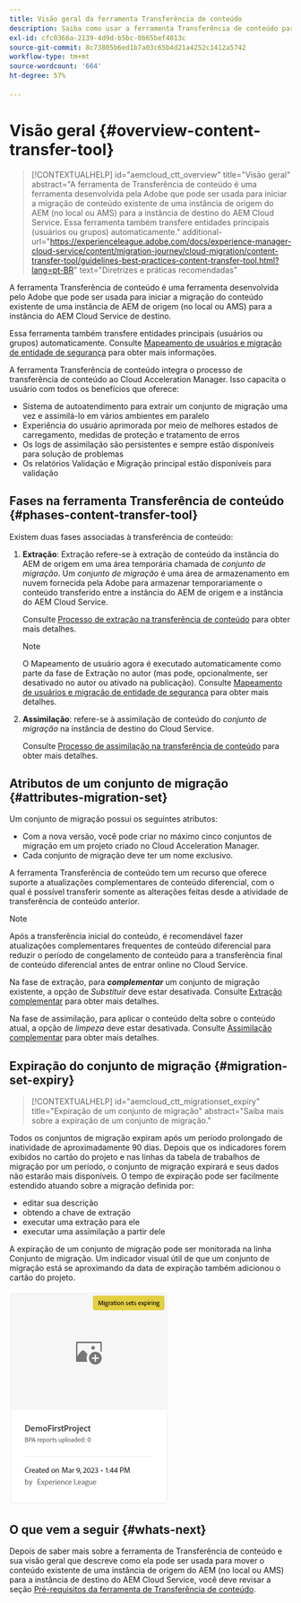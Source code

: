 ```yaml
---
title: Visão geral da ferramenta Transferência de conteúdo
description: Saiba como usar a ferramenta Transferência de conteúdo para transferir conteúdo de uma instância local do AEM para o AEM as a Cloud Service
exl-id: cfc0366a-2139-4d9d-b5bc-0b65bef4013c
source-git-commit: 8c73805b6ed1b7a03c65b4d21a4252c1412a5742
workflow-type: tm+mt
source-wordcount: '664'
ht-degree: 57%

---
```


# Visão geral {#overview-content-transfer-tool}

>[!CONTEXTUALHELP]
>id="aemcloud_ctt_overview"
>title="Visão geral"
>abstract="A ferramenta de Transferência de conteúdo é uma ferramenta desenvolvida pela Adobe que pode ser usada para iniciar a migração de conteúdo existente de uma instância de origem do AEM (no local ou AMS) para a instância de destino do AEM Cloud Service. Essa ferramenta também transfere entidades principais (usuários ou grupos) automaticamente."
>additional-url="https://experienceleague.adobe.com/docs/experience-manager-cloud-service/content/migration-journey/cloud-migration/content-transfer-tool/guidelines-best-practices-content-transfer-tool.html?lang=pt-BR" text="Diretrizes e práticas recomendadas"

A ferramenta Transferência de conteúdo é uma ferramenta desenvolvida pelo Adobe que pode ser usada para iniciar a migração do conteúdo existente de uma instância de AEM de origem (no local ou AMS) para a instância do AEM Cloud Service de destino.

Essa ferramenta também transfere entidades principais (usuários ou grupos) automaticamente.  Consulte [Mapeamento de usuários e migração de entidade de segurança](/help/journey-migration/content-transfer-tool/using-content-transfer-tool/user-mapping-and-migration.md) para obter mais informações.

A ferramenta Transferência de conteúdo integra o processo de transferência de conteúdo ao Cloud Acceleration Manager. Isso capacita o usuário com todos os benefícios que oferece:

* Sistema de autoatendimento para extrair um conjunto de migração uma vez e assimilá-lo em vários ambientes em paralelo
* Experiência do usuário aprimorada por meio de melhores estados de carregamento, medidas de proteção e tratamento de erros
* Os logs de assimilação são persistentes e sempre estão disponíveis para solução de problemas
* Os relatórios Validação e Migração principal estão disponíveis para validação

## Fases na ferramenta Transferência de conteúdo {#phases-content-transfer-tool}

Existem duas fases associadas à transferência de conteúdo:

1. **Extração**: Extração refere-se à extração de conteúdo da instância do AEM de origem em uma área temporária chamada de *conjunto de migração*. Um *conjunto de migração* é uma área de armazenamento em nuvem fornecida pela Adobe para armazenar temporariamente o conteúdo transferido entre a instância do AEM de origem e a instância do AEM Cloud Service.

   Consulte [Processo de extração na transferência de conteúdo](/help/journey-migration/content-transfer-tool/using-content-transfer-tool/extracting-content.md) para obter mais detalhes.

   >[!NOTE]
   >O Mapeamento de usuário agora é executado automaticamente como parte da fase de Extração no autor (mas pode, opcionalmente, ser desativado no autor ou ativado na publicação). Consulte [Mapeamento de usuários e migração de entidade de segurança](/help/journey-migration/content-transfer-tool/using-content-transfer-tool/user-mapping-and-migration.md) para obter mais detalhes.

1. **Assimilação**: refere-se à assimilação de conteúdo do *conjunto de migração* na instância de destino do Cloud Service.

   Consulte [Processo de assimilação na transferência de conteúdo](/help/journey-migration/content-transfer-tool/using-content-transfer-tool/ingesting-content.md) para obter mais detalhes.

## Atributos de um conjunto de migração {#attributes-migration-set}

Um conjunto de migração possui os seguintes atributos:

* Com a nova versão, você pode criar no máximo cinco conjuntos de migração em um projeto criado no Cloud Acceleration Manager.
* Cada conjunto de migração deve ter um nome exclusivo.

A ferramenta Transferência de conteúdo tem um recurso que oferece suporte a atualizações complementares de conteúdo diferencial, com o qual é possível transferir somente as alterações feitas desde a atividade de transferência de conteúdo anterior.

>[!NOTE]
>Após a transferência inicial do conteúdo, é recomendável fazer atualizações complementares frequentes de conteúdo diferencial para reduzir o período de congelamento de conteúdo para a transferência final de conteúdo diferencial antes de entrar online no Cloud Service.

Na fase de extração, para ***complementar*** um conjunto de migração existente, a opção de *Substituir* deve estar desativada. Consulte [Extração complementar](/help/journey-migration/content-transfer-tool/using-content-transfer-tool/extracting-content.md#top-up-extraction-process) para obter mais detalhes.

Na fase de assimilação, para aplicar o conteúdo delta sobre o conteúdo atual, a opção de *limpeza* deve estar desativada. Consulte [Assimilação complementar](/help/journey-migration/content-transfer-tool/using-content-transfer-tool/ingesting-content.md#top-up-ingestion-process) para obter mais detalhes.

## Expiração do conjunto de migração {#migration-set-expiry}

>[!CONTEXTUALHELP]
>id="aemcloud_ctt_migrationset_expiry"
>title="Expiração de um conjunto de migração"
>abstract="Saiba mais sobre a expiração de um conjunto de migração."

Todos os conjuntos de migração expiram após um período prolongado de inatividade de aproximadamente 90 dias. Depois que os indicadores forem exibidos no cartão do projeto e nas linhas da tabela de trabalhos de migração por um período, o conjunto de migração expirará e seus dados não estarão mais disponíveis. O tempo de expiração pode ser facilmente estendido atuando sobre a migração definida por:

* editar sua descrição
* obtendo a chave de extração
* executar uma extração para ele
* executar uma assimilação a partir dele

A expiração de um conjunto de migração pode ser monitorada na linha Conjunto de migração. Um indicador visual útil de que um conjunto de migração está se aproximando da data de expiração também adicionou o cartão do projeto.

![imagem](/help/journey-migration/content-transfer-tool/assets-ctt/cttcam29.png)


## O que vem a seguir {#whats-next}

Depois de saber mais sobre a ferramenta de Transferência de conteúdo e sua visão geral que descreve como ela pode ser usada para mover o conteúdo existente de uma instância de origem do AEM (no local ou AMS) para a instância de destino do AEM Cloud Service, você deve revisar a seção [Pré-requisitos da ferramenta de Transferência de conteúdo](/help/journey-migration/content-transfer-tool/using-content-transfer-tool/prerequisites-content-transfer-tool.md).
